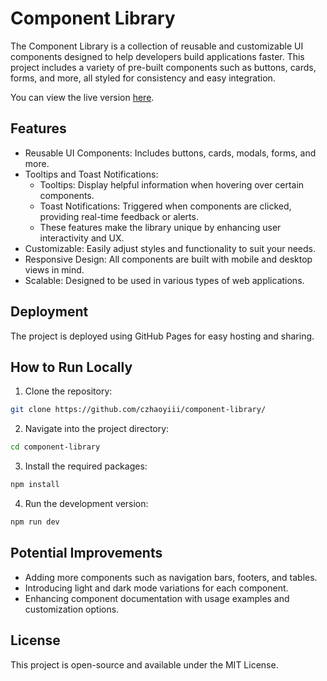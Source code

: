 # Component Library
The Component Library is a collection of reusable and customizable UI components designed to help developers build applications faster. This project includes a variety of pre-built components such as buttons, cards, forms, and more, all styled for consistency and easy integration.

You can view the live version [here](https://czhaoyiii.github.io/component-library/).

## Features
* Reusable UI Components: Includes buttons, cards, modals, forms, and more.
* Tooltips and Toast Notifications:
  * Tooltips: Display helpful information when hovering over certain components.
  * Toast Notifications: Triggered when components are clicked, providing real-time feedback or alerts.
  * These features make the library unique by enhancing user interactivity and UX.
* Customizable: Easily adjust styles and functionality to suit your needs.
* Responsive Design: All components are built with mobile and desktop views in mind.
* Scalable: Designed to be used in various types of web applications.

## Deployment
The project is deployed using GitHub Pages for easy hosting and sharing.

## How to Run Locally
1. Clone the repository:
```bash
git clone https://github.com/czhaoyiii/component-library/
```
2. Navigate into the project directory:
```bash
cd component-library
``` 
3. Install the required packages:
```bash
npm install
```
4. Run the development version:
```bash
npm run dev
```

## Potential Improvements
* Adding more components such as navigation bars, footers, and tables.
* Introducing light and dark mode variations for each component.
* Enhancing component documentation with usage examples and customization options.

## License
This project is open-source and available under the MIT License.
